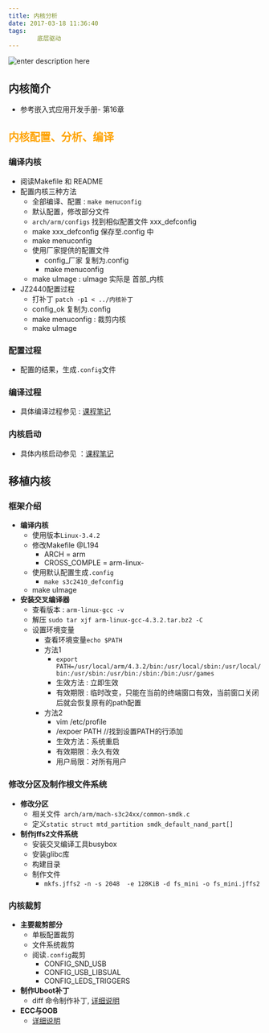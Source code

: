 ```yaml
---
title: 内核分析
date: 2017-03-18 11:36:40
tags:
        底层驱动
---
```

![enter description here][1]

<!-- more -->

## 内核简介

 - 参考嵌入式应用开发手册- 第16章

## <font color=#fea304>内核配置、分析、编译</font>

### 编译内核
  - 阅读Makefile 和 README 
  - 配置内核三种方法
    - 全部编译、配置 : `make menuconfig`
    -  默认配置，修改部分文件
      - `arch/arm/configs` 找到相似配置文件 xxx_defconfig 
      - make xxx_defconfig 保存至.config 中
      - make menuconfig 
     - 使用厂家提供的配置文件
       - config_厂家 复制为.config 
       -  make menuconfig 
     - make uImage : uImage 实际是 首部_内核  
   - JZ2440配置过程 
     - 打补丁 `patch -p1 < ../内核补丁`
     - config_ok 复制为.config 
     - make menuconfig : 裁剪内核
     - make uImage  
      
### 配置过程
  - 配置的结果，生成`.config`文件

### 编译过程
  - 具体编译过程参见 : [课程笔记][2]

### 内核启动
  - 具体内核启动参见 ：[课程笔记][3]

## 移植内核

### 框架介绍
  - **编译内核**
    - 使用版本`Linux-3.4.2`
    - 修改Makefile @L194
      - ARCH = arm
      - CROSS_COMPLE = arm-linux-
    - 使用默认配置生成`.config`
      - `make s3c2410_defconfig`
    - make uImage    
  - **安装交叉编译器**
    - 查看版本 : `arm-linux-gcc -v` 
    - 解压 `sudo tar xjf arm-linux-gcc-4.3.2.tar.bz2 -C`
    - 设置环境变量
      - 查看环境变量`echo $PATH`
      - 方法1 
        - `export PATH=/usr/local/arm/4.3.2/bin:/usr/local/sbin:/usr/local/bin:/usr/sbin:/usr/bin:/sbin:/bin:/usr/games` 
        - 生效方法 : 立即生效
        - 有效期限 : 临时改变，只能在当前的终端窗口有效，当前窗口关闭后就会恢复原有的path配置  
      - 方法2
        - vim /etc/profile 
        - /expoer PATH //找到设置PATH的行添加
        - 生效方法：系统重启  
        - 有效期限：永久有效
        - 用户局限：对所有用户

### 修改分区及制作根文件系统
  - **修改分区**
    - 相关文件` arch/arm/mach-s3c24xx/common-smdk.c` 
    - 定义`static struct mtd_partition smdk_default_nand_part[]`
  - **制作jffs2文件系统** 
    - 安装交叉编译工具busybox 
    - 安装glibc库
    - 构建目录
    - 制作文件
      - `mkfs.jffs2 -n -s 2048  -e 128KiB -d fs_mini -o fs_mini.jffs2` 

### 内核裁剪
  - **主要裁剪部分**
    - 单板配置裁剪
    - 文件系统裁剪
    - 阅读`.config`裁剪
    	- CONFIG_SND_USB
    	- CONFIG_USB_LIBSUAL
    	- CONFIG_LEDS_TRIGGERS
   - **制作Uboot补丁**
     - diff 命令制作补丁, [详细说明][4]  
   - **ECC与OOB**   
     - [详细说明][5] 


  [1]: http://oimqf80rv.bkt.clouddn.com/1489821379782.jpg "内核分析-0.jpg"
  [2]: http://pan.baidu.com/s/1slPfXKT
  [3]: http://pan.baidu.com/s/1nvjWCYX
  [4]: http://blog.csdn.net/zqixiao_09/article/details/51834791
  [5]: http://blog.csdn.net/zqixiao_09/article/details/51834791
